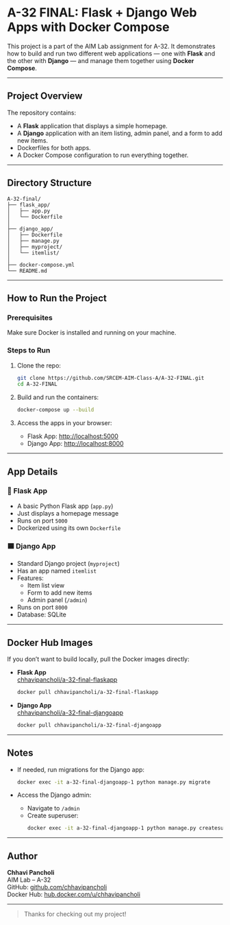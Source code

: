 
#  A-32 FINAL: Flask + Django Web Apps with Docker Compose

This project is a part of the AIM Lab assignment for A-32. It demonstrates how to build and run two different web applications — one with **Flask** and the other with **Django** — and manage them together using **Docker Compose**.

---

##  Project Overview

The repository contains:
- A **Flask** application that displays a simple homepage.
- A **Django** application with an item listing, admin panel, and a form to add new items.
- Dockerfiles for both apps.
- A Docker Compose configuration to run everything together.

---

## Directory Structure

```
A-32-final/
├── flask_app/
│   ├── app.py
│   └── Dockerfile
│
├── django_app/
│   ├── Dockerfile
│   ├── manage.py
│   ├── myproject/
│   └── itemlist/
│
├── docker-compose.yml
└── README.md
```

---

##  How to Run the Project

###  Prerequisites
Make sure Docker is installed and running on your machine.

### Steps to Run

1. Clone the repo:
   ```bash
   git clone https://github.com/SRCEM-AIM-Class-A/A-32-FINAL.git
   cd A-32-FINAL
   ```

2. Build and run the containers:
   ```bash
   docker-compose up --build
   ```

3. Access the apps in your browser:
   - Flask App: [http://localhost:5000](http://localhost:5000)
   - Django App: [http://localhost:8000](http://localhost:8000)

---

##  App Details

### 🔷 Flask App
- A basic Python Flask app (`app.py`)
- Just displays a homepage message
- Runs on port `5000`
- Dockerized using its own `Dockerfile`

### 🟦 Django App
- Standard Django project (`myproject`)
- Has an app named `itemlist`
- Features:
  - Item list view
  - Form to add new items
  - Admin panel (`/admin`)
- Runs on port `8000`
- Database: SQLite

---

##  Docker Hub Images

If you don’t want to build locally, pull the Docker images directly:

- **Flask App**  
  [chhavipancholi/a-32-final-flaskapp](https://hub.docker.com/r/chhavipancholi/a-32-final-flaskapp)

  ```bash
  docker pull chhavipancholi/a-32-final-flaskapp
  ```

- **Django App**  
  [chhavipancholi/a-32-final-djangoapp](https://hub.docker.com/r/chhavipancholi/a-32-final-djangoapp)

  ```bash
  docker pull chhavipancholi/a-32-final-djangoapp
  ```

---

## Notes

- If needed, run migrations for the Django app:
  ```bash
  docker exec -it a-32-final-djangoapp-1 python manage.py migrate
  ```

- Access the Django admin:
  - Navigate to `/admin`
  - Create superuser:
    ```bash
    docker exec -it a-32-final-djangoapp-1 python manage.py createsuperuser
    ```

---

##  Author

**Chhavi Pancholi**  
AIM Lab – A-32  
GitHub: [github.com/chhavipancholi](https://github.com/chhavipancholi)  
Docker Hub: [hub.docker.com/u/chhavipancholi](https://hub.docker.com/u/chhavipancholi)

---

> Thanks for checking out my project!
